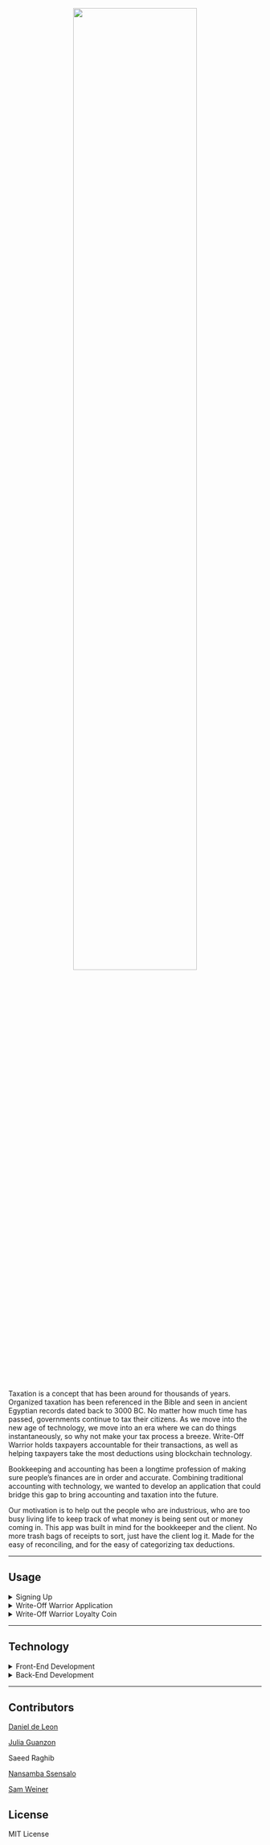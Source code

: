 <p align="center" width="100%">
    <img width="70%" src="https://user-images.githubusercontent.com/84649228/142973400-cb83b9d0-2d0f-4ee0-a043-ae8b7fdbbe6b.png"> 
</p>

Taxation is a concept that has been around for thousands of years. Organized taxation has been referenced in the Bible and seen in ancient Egyptian records dated back to 3000 BC. No matter how much time has passed, governments continue to tax their citizens. As we move into the new age of technology, we move into an era where we can do things instantaneously, so why not make your tax process a breeze. Write-Off Warrior holds taxpayers accountable for their transactions, as well as helping taxpayers take the most deductions using blockchain technology.

Bookkeeping and accounting has been a longtime profession of making sure people’s finances are in order and accurate. Combining traditional accounting with technology, we wanted to develop an application that could bridge this gap to bring accounting and taxation into the future.

Our motivation is to help out the people who are industrious, who are too busy living life to keep track of what money is being sent out or money coming in. This app was built in mind for the bookkeeper and the client. No more trash bags of receipts to sort, just have the client log it. Made for the easy of reconciling, and for the easy of categorizing tax deductions. 

---
## Usage

<details>
<summary>Signing Up</summary>
 
To utilize this application, please go to: http://tax-warrior.herokuapp.com/    
    
<p align="center" width="100%">
    <img width="80%" src="https://user-images.githubusercontent.com/84649228/144166991-2725d7e2-9c6a-4209-8359-a4c06a5f70fe.png"> 
</p>
  
To sign up for Write-Off Warrior, please create a new username and password. If you are already a member, please use the "Login" screen.
    
<p align="center" width="100%">
    <img width="80%" src="https://user-images.githubusercontent.com/84649228/144167451-2c7027d4-8f25-40fc-bd58-2ceb98a9bc22.png"> 
</p>    

When you have successfully logged in, you will be brought to this screen. From here, you can start inputting your tax deductions and start saving your income from taxes! 
    
<p align="center" width="100%">
    <img width="80%" src="https://user-images.githubusercontent.com/84649228/144167502-ad3e2aa6-5e2d-4cf3-a70a-fd14862e7475.png"> 
</p> 
    
<h1 align="center"> Welcome to the Write-Off Warrior clan! </h3>   

</details>

<details>
<summary>Write-Off Warrior Application</summary>

We recommend doing weekly or bi-weekly updates to your account to keep track of all your receipts from your deductions. 
    
1. Provide your employment status. Once you choose your employment status, the status will be verified below:
 
<p align="center" width="100%">
    <img width="50%" src="https://user-images.githubusercontent.com/84649228/144168836-4b721bbc-1fe8-41cb-a8f1-6402b990c8b3.png"> 
</p>
   
2. Upload the receipt by dragging an image to the upload area.

<p align="center" width="100%">
    <img width="50%" src="https://user-images.githubusercontent.com/84649228/144168984-46396f81-4dc7-4929-b3fc-59fd280aaa1a.png"> 
</p>
    
 You will know your image was successfully uploaded if you see the following message "File Saved" and other information as seen below.   
<p align="center" width="100%">
    <img width="50%" src="https://user-images.githubusercontent.com/84649228/144169131-f357d3e7-65f5-4aa3-abd5-67eef5c89ada.png"> 
</p>   
    
3. From the information above, you will use the "Hash" string and input it in the "Receipt Hash."

<p align="center" width="100%">
    <img width="50%" src="https://user-images.githubusercontent.com/84649228/144169205-ddd32ca3-7185-4121-8135-841b683a3558.png"> 
</p>
    
4. Provide your business name and the type of business you do. Please separate name and type of business with a "-" as seen below.

<p align="center" width="100%">
    <img width="50%" src="https://user-images.githubusercontent.com/84649228/144169403-df32a5a1-78c3-4475-b29e-6e94142d25d5.png"> 
</p>
    
5. Please choose your "Type of Deduction." If none of the deductions we have listed fit your deduction, choose "Other" and explain in the "Description of Purchases."

<p align="center" width="100%">
    <img width="50%" src="https://user-images.githubusercontent.com/84649228/144169461-f9f7c87e-cd3a-437e-92ff-ee663f409c1b.png"> 
</p>

6. If you are self-employed or own a small business this pertains to you as you will have to pay quarterly taxes. Please choose the quarter of which the transaction took place.
    
<p align="center" width="100%">
    <img width="50%" src="https://user-images.githubusercontent.com/84649228/144176941-77510eeb-571a-4e9c-9cfc-13b74aa630e1.png"> 
</p>
    
7. Date of Transaction (MMDDYY)

<p align="center" width="100%">
    <img width="50%" src="https://user-images.githubusercontent.com/84649228/144177007-630db2f9-ded1-401e-be20-485abf248810.png"> 
</p>
    
8. Amount-Do not include dollar/currency signs.

<p align="center" width="100%">
    <img width="50%" src="https://user-images.githubusercontent.com/84649228/144177056-9d9d73fd-4a4a-4a71-9b1b-c65ee52657bd.png"> 
</p>
    
9. Description of Purchase-Please be as detailed as possible. Enter the reasoning for deduction and what the purchase was for.
    
<p align="center" width="100%">
    <img width="50%" src="https://user-images.githubusercontent.com/84649228/144177243-d6e32cca-0151-4261-ac1b-f56fbe974e70.png"> 
</p>    
    
Once all the information is filled in, you are able to "Add Block" and the application will prompt balloons indicating that the block was successfully added. 

<p align="center" width="100%">
    <img width="50%" src="https://user-images.githubusercontent.com/84649228/144177382-64263a91-8a55-47f5-a8f9-c745416371f9.png"> 
</p> 
    
Under the "Add Block" button, you will be able to see the blocked transaction hash. It will also be located under "The Stockchain Ledger."

<p align="center" width="100%">
    <img width="50%" src="https://user-images.githubusercontent.com/84649228/144177418-f89f7b88-766a-4121-86ee-2f0f2cf9363e.png"> 
</p>    

We have also give the option to save a .csv file for your convenience. 
    
<p align="center" width="100%">
    <img width="50%" src="https://user-images.githubusercontent.com/84649228/144177683-2ba187f3-1bec-411a-b08e-3d5ac50f14b7.png"> 
</p>    

Once you click on the "Please Download" button, the file will be downloaded.
  
<p align="center" width="100%">
    <img width="50%" src="https://user-images.githubusercontent.com/84649228/144177720-f21223bd-dc48-4e10-b366-48b9fc38c4af.png"> 
</p>     

Your .csv file will contain your transactions inputted.
    
<p align="center" width="100%">
    <img width="150%" src="https://user-images.githubusercontent.com/84649228/144177784-47e34cc4-dd9c-4569-8574-e82a5142dc32.png"> 
</p>     
    
    
</details>

<details>
<summary>Write-Off Warrior Loyalty Coin</summary>

We are still in the process of developing our coin and connecting it to our app, but we are excited about the near future possibilities. You can check out our current code here, and look forward to implementation in the near future!
    
</details>

---
## Technology

<details>
<summary>Front-End Development</summary>

[Streamlit](https://github.com/streamlit/streamlit) - Open source app framework

[Heroku](https://www.heroku.com/) - Cloud-Based decentralized platform
    
</details>

<details>
<summary>Back-End Development</summary>

[conda 4.10.3](https://docs.anaconda.com/anaconda/install/index.html) - Package manager, Environment Manager

python 3.7 - included in Anaconda
    
[Pandas](https://pandas.pydata.org/) - Open source data analysis and manipulation tool
     
[Hashlib](https://docs.python.org/3/library/hashlib.html) - Secure hash and message digest algorithms
    
[SQLite3](https://docs.python.org/3/library/sqlite3.html) - SQL database engine  
    
[Solidity](https://docs.soliditylang.org/en/v0.8.10/) - Implement smart contracts 
    
    
</details>

---
## Contributors

[Daniel de Leon](https://www.linkedin.com/in/daniel-de-leon-6a6421180/)

[Julia Guanzon](https://www.linkedin.com/in/julia-guanzon/)

Saeed Raghib

[Nansamba Ssensalo](https://www.linkedin.com/in/a-nansamba-ssensalo/)

[Sam Weiner](https://www.linkedin.com/in/samuel-weiner/)


## License

MIT License
